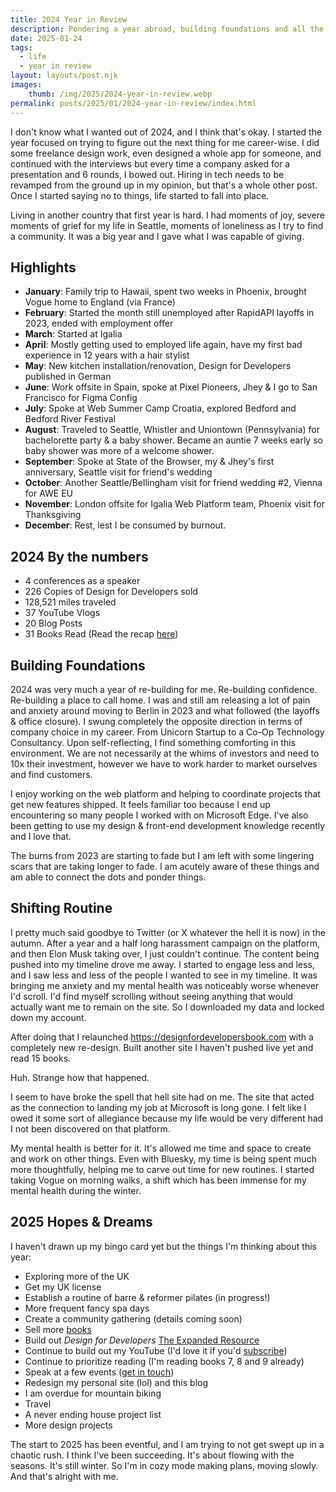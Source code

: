 ```yaml
---
title: 2024 Year in Review
description: Pondering a year abroad, building foundations and all the other stuff. 
date: 2025-01-24
tags:
  - life
  - year in review
layout: layouts/post.njk
images:
    thumb: /img/2025/2024-year-in-review.webp
permalink: posts/2025/01/2024-year-in-review/index.html
---
```


I don't know what I wanted out of 2024, and I think that's okay. I started the year focused on trying to figure out the next thing for me career-wise. I did some freelance design work, even designed a whole app for someone, and continued with the interviews but every time a company asked for a presentation and 6 rounds, I bowed out. Hiring in tech needs to be revamped from the ground up in my opinion, but that's a whole other post. Once I started saying no to things, life started to fall into place. 

Living in another country that first year is hard. I had moments of joy, severe moments of grief for my life in Seattle, moments of loneliness as I try to find a community. It was a big year and I gave what I was capable of giving. 

## Highlights

- **January**: Family trip to Hawaii, spent two weeks in Phoenix, brought Vogue home to England (via France)
- **February**: Started the month still unemployed after RapidAPI layoffs in 2023, ended with employment offer
- **March**: Started at Igalia 
- **April**: Mostly getting used to employed life again, have my first bad experience in 12 years with a hair stylist
- **May**: New kitchen installation/renovation, Design for Developers published in German 
- **June**: Work offsite in Spain, spoke at Pixel Pioneers, Jhey & I go to San Francisco for Figma Config
- **July**: Spoke at Web Summer Camp Croatia, explored Bedford and Bedford River Festival
- **August**: Traveled to Seattle, Whistler and Uniontown (Pennsylvania) for bachelorette party & a baby shower. Became an auntie 7 weeks early so baby shower was more of a welcome shower.
- **September**: Spoke at State of the Browser, my & Jhey's first anniversary, Seattle visit for friend's wedding 
- **October**: Another Seattle/Bellingham visit for friend wedding #2, Vienna for AWE EU
- **November**: London offsite for Igalia Web Platform team, Phoenix visit for Thanksgiving
- **December**: Rest, lest I be consumed by burnout.

## 2024 By the numbers

- 4 conferences as a speaker
- 226 Copies of Design for Developers sold
- 128,521 miles traveled 
- 37 YouTube Vlogs 
- 20 Blog Posts 
- 31 Books Read (Read the recap [here](https://blog.stephaniestimac.com/posts/2025/01/2024-book-roundup/))

##  Building Foundations
2024 was very much a year of re-building for me. Re-building confidence. Re-building a place to call home. I was and still am releasing a lot of pain and anxiety around moving to Berlin in 2023 and what followed (the layoffs & office closure). I swung completely the opposite direction in terms of company choice in my career. From Unicorn Startup to a Co-Op Technology Consultancy. Upon self-reflecting, I find something comforting in this environment. We are not necessarily at the whims of investors and need to 10x their investment, however we have to work harder to market ourselves and find customers. 

I enjoy working on the web platform and helping to coordinate projects that  get new features shipped. It feels familiar too because I end up encountering so many people I worked with on Microsoft Edge. I've also been getting to use my design & front-end development knowledge recently and I love that. 

The burns from 2023 are starting to fade but I am left with some lingering scars that are taking longer to fade. I am acutely aware of these things and am able to connect the dots and ponder things. 

## Shifting Routine
I pretty much said goodbye to Twitter (or X whatever the hell it is now) in the autumn. After a year and a half long harassment campaign on the platform, and then Elon Musk taking over, I just couldn't continue. The content being pushed into my timeline drove me away. I started to engage less and less, and I saw less and less of the people I wanted to see in my timeline. It was bringing me anxiety and my mental health was noticeably worse whenever I'd scroll. I'd find myself scrolling without seeing anything that would actually want me to remain on the site. So I downloaded my data and locked down my account.  

After doing that I relaunched https://designfordevelopersbook.com with a completely new re-design. Built another site I haven't pushed live yet and read 15 books. 

Huh. Strange how that happened. 

I seem to have broke the spell that hell site had on me. The site that acted as the connection to landing my job at Microsoft is long gone. I felt like I owed it some sort of allegiance because my life would be very different had I not been discovered on that platform.

My mental health is better for it. It's allowed me time and space to create and work on other things. Even with Bluesky, my time is being spent much more thoughtfully, helping me to carve out time for new routines. I started taking Vogue on morning walks, a shift which has been immense for my mental health during the winter. 

## 2025 Hopes & Dreams 

I haven't drawn up my bingo card yet but the things I'm thinking about this year:
- Exploring more of the UK 
- Get my UK license 
- Establish a routine of barre & reformer pilates (in progress!)
- More frequent fancy spa days 
- Create a community gathering (details coming soon)
- Sell more [books](https://www.manning.com/books/design-for-developers?utm_source=stimac&utm_medium=affiliate&utm_campaign=book_stimac_design_4_19_22&a_aid=stimac&a_bid=5f6ba095&)
- Build out _Design for Developers_ [The Expanded Resource](https://designfordevelopersbook.com/)
- Continue to build out my YouTube (I'd love it if you'd [subscribe](https://www.youtube.com/@seaotta__))
- Continue to prioritize reading (I'm reading books 7, 8 and 9 already)
- Speak at a few events ([get in touch](mailto:steph.stimac@gmail.com))
- Redesign my personal site (lol) and this blog
- I am overdue for mountain biking 
- Travel 
- A never ending house project list 
- More design projects

The start to 2025 has been eventful, and I am trying to not get swept up in a chaotic rush. I think I've been succeeding. It's about flowing with the seasons. It's still winter. So I'm in cozy mode making plans, moving slowly. And that's alright with me. 
